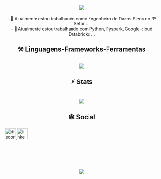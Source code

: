 <h1 align="center">
<img src="https://readme-typing-svg.herokuapp.com/?font=Righteous&size=35&center=true&vCenter=true&width=500&height=70&duration=4000&lines=olá!+👋🏽;+me+chamo+Bruno!;" />
</h1>

<div  align="center" >
  - 🔭 Atualmente estou trabalhando como Engenheiro de Dados Pleno no 3º Setor ...
  <br>
- 🌱 Atualmente estou trabalhando com Python, Pyspark, Google-cloud Databricks ...
</div>

<h2 align="center" >⚒️ Linguagens-Frameworks-Ferramentas</h2>
<br>
<div align="center" >
  <img src="https://skillicons.dev/icons?i=python,sqlite,mysql,vscode,github,git,r,docker,bash,gcp,azure,aws&perline=6" />
</div>

<h2 align="center" >⚡ Stats</h2>
<br>
<div align="center" >
  <picture>
  <source
    srcset="https://github-readme-stats-gold-nine-72.vercel.app/api?username=imbrunoagc&show_icons=true&theme=dark&count_private=true&include_all_commits=true"
    media="(prefers-color-scheme: dark)"
  />
  <source
    srcset="https://github-readme-stats-gold-nine-72.vercel.app/api?username=imbrunoagc&show_icons=true"
    media="(prefers-color-scheme: light), (prefers-color-scheme: no-preference)"
  />
  <img src="https://github-readme-stats-gold-nine-72.vercel.app/api?username=imbrunoagc&show_icons=true"/>
</picture>
</div>

<h2 align="center" >🕸️ Social</h2>
<div align="left">
  <a href="brzn0101" target="_blank">
    <img src="https://img.shields.io/static/v1?message=Discord&logo=discord&label=&color=7289DA&logoColor=white&labelColor=&style=for-the-badge" height="35" alt="discord logo"  />
  </a>
  <a href="https://www.linkedin.com/in/bruno-augusto-abb2a1129/" target="_blank">
    <img src="https://img.shields.io/static/v1?message=LinkedIn&logo=linkedin&label=&color=0077B5&logoColor=white&labelColor=&style=for-the-badge" height="35" alt="linkedin logo"  />
  </a>
</div>

#

<br>
<h1 align="center">
<img src="https://readme-typing-svg.herokuapp.com/?font=Righteous&size=35&center=true&vCenter=true&width=500&height=70&duration=4000&lines=obrigado+pela+atenção!;" />
</h1>
